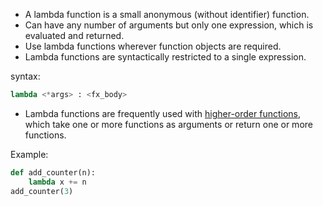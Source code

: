- A lambda function is a small anonymous (without identifier) function.
- Can have any number of arguments but only one expression, which is evaluated and returned.
- Use lambda functions wherever function objects are required.
- Lambda functions are syntactically restricted to a single expression.

syntax:
```Python
lambda <*args> : <fx_body>
```

- Lambda functions are frequently used with [higher-order functions](https://en.wikipedia.org/wiki/Higher-order_function), which take one or more functions as arguments or return one or more functions.

Example:
```Python
def add_counter(n):
	lambda x += n
add_counter(3)
```

